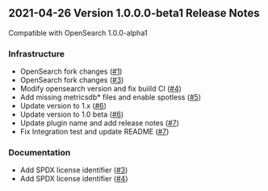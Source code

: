 ## 2021-04-26 Version 1.0.0.0-beta1 Release Notes

Compatible with OpenSearch 1.0.0-alpha1

### Infrastructure

* OpenSearch fork changes ([#1](https://github.com/opensearch-project/performance-analyzer/pull/1))
* OpenSearch fork changes ([#3](https://github.com/opensearch-project/performance-analyzer-rca/pull/3))
* Modify opensearch version and fix buiild CI ([#4](https://github.com/opensearch-project/performance-analyzer/pull/4))
* Add missing metricsdb* files and enable spotless ([#5](https://github.com/opensearch-project/performance-analyzer-rca/pull/5))
* Update version to 1.x ([#6](https://github.com/opensearch-project/performance-analyzer/pull/6))
* Update version to 1.0 beta ([#6](https://github.com/opensearch-project/performance-analyzer-rca/pull/6))
* Update plugin name and add release notes ([#7](https://github.com/opensearch-project/performance-analyzer/pull/7))
* Fix Integration test and update README ([#7](https://github.com/opensearch-project/performance-analyzer-rca/pull/7))

### Documentation

* Add SPDX license identifier ([#3](https://github.com/opensearch-project/performance-analyzer/pull/3))
* Add SPDX license identifier ([#4](https://github.com/opensearch-project/performance-analyzer-rca/pull/4))
